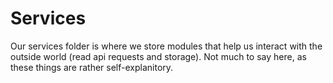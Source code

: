 Services
=============

Our services folder is where we store modules that help us interact with the outside world (read api requests and storage). Not much to say here, as these things are rather self-explanitory.
